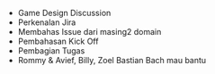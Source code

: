 - Game Design Discussion
- Perkenalan Jira
- Membahas Issue dari masing2 domain
- Pembahasan Kick Off
- Pembagian Tugas
- Rommy & Avief, Billy, Zoel Bastian Bach mau bantu